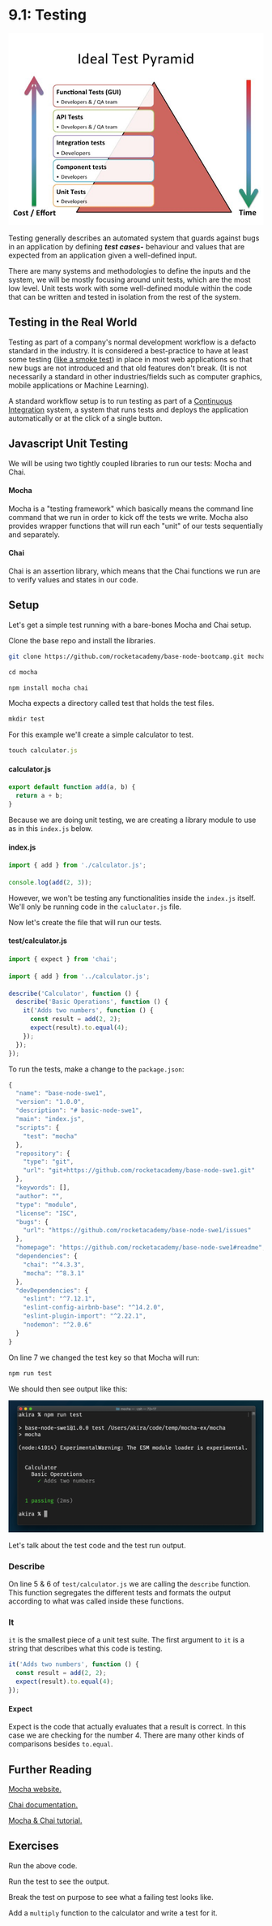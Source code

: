 # 9.1: Testing

![](../../.gitbook/assets/1_ah_ifsvi0ci5p5guu1x1cq.jpeg)

Testing generally describes an automated system that guards against bugs in an application by defining _**test cases-**_ behaviour and values that are expected from an application given a well-defined input.

There are many systems and methodologies to define the inputs and the system, we will be mostly focusing around unit tests, which are the most low level. Unit tests work with some well-defined module within the code that can be written and tested in isolation from the rest of the system.

## Testing in the Real World

Testing as part of a company's normal development workflow is a defacto standard in the industry. It is considered a best-practice to have at least some testing \([like a smoke test](https://en.wikipedia.org/wiki/Smoke_testing_%28software%29)\) in place in most web applications so that new bugs are not introduced and that old features don't break. \(It is not necessarily a standard in other industries/fields such as computer graphics, mobile applications or Machine Learning\).

A standard workflow setup is to run testing as part of a [Continuous Integration](https://en.wikipedia.org/wiki/Continuous_integration) system, a system that runs tests and deploys the application automatically or at the click of a single button. 

## Javascript Unit Testing

We will be using two tightly coupled libraries to run our tests: Mocha and Chai. 

#### Mocha

Mocha is a "testing framework" which basically means the command line command that we run in order to kick off the tests we write. Mocha also provides wrapper functions that will run each "unit" of our tests sequentially and separately.

#### Chai

Chai is an assertion library, which means that the Chai functions we run are to verify values and states in our code.

## Setup

Let's get a simple test running with a bare-bones Mocha and Chai setup.

  Clone the base repo and install the libraries.

```bash
git clone https://github.com/rocketacademy/base-node-bootcamp.git mocha
```

```javascript
cd mocha
```

```javascript
npm install mocha chai
```

Mocha expects a directory called test that holds the test files.

```javascript
mkdir test
```

For this example we'll create a simple calculator to test.

```javascript
touch calculator.js
```

#### calculator.js

```javascript
export default function add(a, b) {
  return a + b;
}
```

Because we are doing unit testing, we are creating a library module to use as in this `index.js` below. 

#### index.js

```javascript
import { add } from './calculator.js';

console.log(add(2, 3));
```

However, we won't be testing any functionalities inside the `index.js` itself. We'll only be running code in the `caluclator.js` file.

Now let's create the file that will run our tests.

#### test/calculator.js

```javascript
import { expect } from 'chai';

import { add } from '../calculator.js';

describe('Calculator', function () {
  describe('Basic Operations', function () {
    it('Adds two numbers', function () {
      const result = add(2, 2);
      expect(result).to.equal(4);
    });
  });
});
```

To run the tests, make a change to the `package.json`:

```javascript
{
  "name": "base-node-swe1",
  "version": "1.0.0",
  "description": "# basic-node-swe1",
  "main": "index.js",
  "scripts": {
    "test": "mocha"
  },
  "repository": {
    "type": "git",
    "url": "git+https://github.com/rocketacademy/base-node-swe1.git"
  },
  "keywords": [],
  "author": "",
  "type": "module",
  "license": "ISC",
  "bugs": {
    "url": "https://github.com/rocketacademy/base-node-swe1/issues"
  },
  "homepage": "https://github.com/rocketacademy/base-node-swe1#readme",
  "dependencies": {
    "chai": "^4.3.3",
    "mocha": "^8.3.1"
  },
  "devDependencies": {
    "eslint": "^7.12.1",
    "eslint-config-airbnb-base": "^14.2.0",
    "eslint-plugin-import": "^2.22.1",
    "nodemon": "^2.0.6"
  }
}
```

On line 7 we changed the test key so that Mocha will run:

```javascript
npm run test
```

We should then see output like this:

![](../../.gitbook/assets/screen-shot-2021-03-11-at-1.45.24-am.png)

Let's talk about the test code and the test run output.

### Describe

On line 5 & 6 of `test/calculator.js` we are calling the `describe` function. This function segregates the different tests and formats the output according to what was called inside these functions.

### It

`it` is the smallest piece of a unit test suite. The  first argument to `it` is a string that describes what this code is testing.

```javascript
it('Adds two numbers', function () {
  const result = add(2, 2);
  expect(result).to.equal(4);
});
```

#### Expect

Expect is the code that actually evaluates that a result is correct. In this case we are checking for the number 4. There are many other kinds of comparisons besides `to.equal`.

## Further Reading

[Mocha website.](https://mochajs.org/)

[Chai documentation.](https://www.chaijs.com/api/bdd/)

[Mocha & Chai tutorial.](https://semaphoreci.com/community/tutorials/getting-started-with-node-js-and-mocha)

## Exercises

Run the above code.

Run the test to see the output.

Break the test on purpose to see what a failing test looks like.

Add a `multiply` function to the calculator and write a test for it. 

